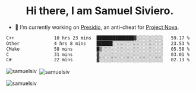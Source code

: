 <h1 align="center">Hi there, I am Samuel Siviero.</h1>

- 🔭 I’m currently working on [Presidio](https://presidio.ac), an anti-cheat for [Project Nova](https://discord.gg/novafn).

<!--START_SECTION:waka-->

```txt
C++               10 hrs 23 mins  ██████████████▓░░░░░░░░░░   59.17 %
Other             4 hrs 8 mins    ██████░░░░░░░░░░░░░░░░░░░   23.53 %
CMake             58 mins         █▒░░░░░░░░░░░░░░░░░░░░░░░   05.58 %
C                 31 mins         ▓░░░░░░░░░░░░░░░░░░░░░░░░   03.01 %
C#                22 mins         ▓░░░░░░░░░░░░░░░░░░░░░░░░   02.13 %
```

<!--END_SECTION:waka-->

<p><img align="left" src="https://github-readme-stats.vercel.app/api/top-langs?username=samuelsiv&show_icons=true&locale=en&layout=compact&theme=radical" alt="samuelsiv" /></p>

<p>&nbsp;<img align="center" src="https://github-readme-stats.vercel.app/api?username=samuelsiv&show_icons=true&locale=en&theme=radical" alt="samuelsiv" /></p>
<p align="left"> <img src="https://komarev.com/ghpvc/?username=samuelsiv&label=Profile%20views&color=0e75b6&style=flat" alt="samuelsiv" /> </p>

